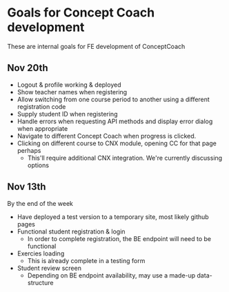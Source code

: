 # Goals for Concept Coach development

These are internal goals for FE development of ConceptCoach

## Nov 20th

 * Logout & profile working & deployed
 * Show teacher names when registering
 * Allow switching from one course period to another using a different registration code
 * Supply student ID when registering
 * Handle errors when requesting API methods and display error dialog when appropriate
 * Navigate to different Concept Coach when progress is clicked.
 * Clicking on different course to CNX module, opening CC for that page perhaps
   * This'll require additional CNX integration.  We're currently discussing options 

## Nov 13th

By the end of the week

  * Have deployed a test version to a temporary site, most likely github pages
  * Functional student registration & login
    * In order to complete registration, the BE endpoint will need to be functional
  * Exercies loading
    * This is already complete in a testing form
  * Student review screen
    * Depending on BE endpoint availability, may use a made-up data-structure
